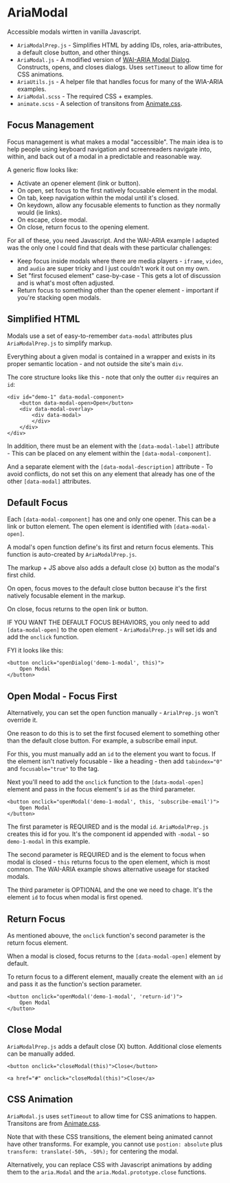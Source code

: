 # AriaModal

Accessible modals wirtten in vanilla Javascript. 

* `AriaModalPrep.js` - Simplifies HTML by adding IDs, roles, aria-attributes, a default close button, and other things.
* `AriaModal.js` - A modified version of [WAI-ARIA Modal Dialog](https://www.w3.org/TR/wai-aria-practices/examples/dialog-modal/dialog.html). Constructs, opens, and closes dialogs. Uses `setTimeout` to allow time for CSS animations. 
* `AriaUtils.js` - A helper file that handles focus for many of the WIA-ARIA examples.
* `AriaModal.scss` - The required CSS + examples. 
* `animate.scss` - A selection of transitons from [Animate.css](https://github.com/daneden/animate.css).

## Focus Management

Focus management is what makes a modal "accessible". The main idea is to help people using keyboard navigation and screenreaders navigate into, within, and back out of a modal in a predictable and reasonable way. 

A generic flow looks like: 

* Activate an opener element (link or button). 
* On open, set focus to the first natively focusable element in the modal.
* On tab, keep navigation within the modal until it's closed.
* On keydown, allow any focusable elements to function as they normally would (ie links).
* On escape, close modal. 
* On close, return focus to the opening element. 

For all of these, you need Javascript. And the WAI-ARIA example I adapted was the only one I could find that deals with these particular challenges: 

* Keep focus inside modals where there are media players - `iframe`, `video`, and `audio` are super tricky and I just couldn't work it out on my own. 
* Set "first focused element" case-by-case -  This gets a lot of discussion and is what's most often adjusted.
* Return focus to something other than the opener element - important if you're stacking open modals.  


## Simplified HTML

Modals use a set of easy-to-remember `data-modal` attributes plus `AriaModalPrep.js` to simplify markup. 

Everything about a given modal is contained in a wrapper and exists in its proper semantic location - and not outside the site's main `div`. 

The core structure looks like this - note that only the outter `div` requires an `id`: 

    <div id="demo-1" data-modal-component>
        <button data-modal-open>Open</button>
        <div data-modal-overlay>
            <div data-modal>
            </div>
        </div> 
    </div>

In addition, there must be an element with the `[data-modal-label]` attribute - This can be placed on any element within the `[data-modal-component]`. 

And a separate element with the `[data-modal-description]` attribute - To avoid conflicts, do not set this on any element that already has one of the other `[data-modal]` attributes.

## Default Focus

Each `[data-modal-component]` has one and only one opener. This can be a link or button element. The open element is identified with `[data-modal-open]`. 

A modal's open function define's its first and return focus elements. This function is auto-created by `AriaModalPrep.js`. 

The markup + JS above also adds a default close (x) button as the modal's first child. 

On open, focus moves to the default close button because it's the first natively focusable element in the markup. 

On close, focus returns to the open link or button.  

IF YOU WANT THE DEFAULT FOCUS BEHAVIORS, you only need to add `[data-modal-open]` to the open element - `AriaModalPrep.js` will set ids and add the `onclick` function. 

FYI it looks like this:

    <button onclick="openDialog('demo-1-modal', this)">
        Open Modal
    </button>


## Open Modal - Focus First

Alternatively, you can set the open function manually - `ArialPrep.js` won't override it.

One reason to do this is to set the first focused element to something other than the default close button. For example, a subscribe email input. 

For this, you must manually add an `id` to the element you want to focus. If the element isn't natively focusable - like a heading - then add `tabindex="0"` and `focusable="true"` to the tag. 

Next you'll need to add the `onclick` function to the `[data-modal-open]` element and pass in the focus element's `id` as the third parameter. 

    <button onclick="openModal('demo-1-modal', this, 'subscribe-email')">
        Open Modal
    </button>

The first parameter is REQUIRED and is the modal `id`. `AriaModalPrep.js` creates this id for you. It's the component id appended with `-modal` - so `demo-1-modal` in this example. 

The second parameter is REQUIRED and is the element to focus when modal is closed - `this` returns focus to the open element, which is most common. The WAI-ARIA example shows alternative useage for stacked modals. 

The third parameter is OPTIONAL and the one we need to chage. It's the element `id` to focus when modal is first opened. 

## Return Focus

As mentioned abouve, the `onclick` function's second parameter is the return focus element. 

When a modal is closed, focus returns to the `[data-modal-open]` element by default.  

To return focus to a different element,  maually create the element with an `id` and pass it as the function's section parameter. 

    <button onclick="openModal('demo-1-modal', 'return-id')">
        Open Modal
    </button>

## Close Modal

`AriaModalPrep.js` adds a default close (X) button. Additional close elements can be manually added. 

    <button onclick="closeModal(this)">Close</button>

    <a href="#" onclick="closeModal(this)">Close</a>

## CSS Animation

`AriaModal.js` uses `setTimeout` to allow time for CSS animations to happen. Transitons are from [Animate.css](https://github.com/daneden/animate.css).

Note that with these CSS transitions, the element being animated cannot have other transforms. For example, you cannot use `postion: absolute` plus `transform: translate(-50%, -50%);` for centering the modal.

Alternatively, you can replace CSS with Javascript animations by adding them to the `aria.Modal` and the `aria.Modal.prototype.close` functions.